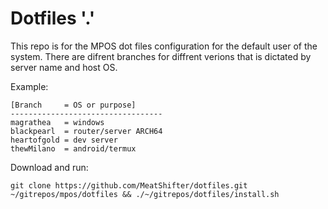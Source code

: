 # Dotfiles '.'

  This repo is for the MPOS dot files configuration for the default user of the system.
  There are difrent branches for diffrent verions that is dictated by server name and host OS.

Example:
    
    [Branch     = OS or purpose]
    ----------------------------------
    magrathea   = windows
    blackpearl  = router/server ARCH64
    heartofgold = dev server
    thewMilano  = android/termux
    
Download and run:
    
    git clone https://github.com/MeatShifter/dotfiles.git ~/gitrepos/mpos/dotfiles && ./~/gitrepos/dotfiles/install.sh
  
  
  
